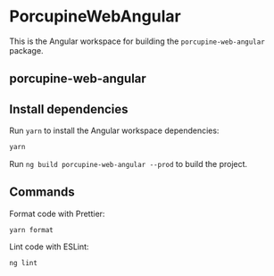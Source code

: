 # PorcupineWebAngular

This is the Angular workspace for building the `porcupine-web-angular` package.

## porcupine-web-angular

## Install dependencies

Run `yarn` to install the Angular workspace dependencies:

```bash
yarn
```

Run `ng build porcupine-web-angular --prod` to build the project.

## Commands

Format code with Prettier:

`yarn format`

Lint code with ESLint:

`ng lint`